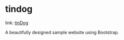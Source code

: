# tindog 

link: <a href="https://lutang123.github.io/tindog/">tinDog</a>

A beautifully designed sample website using Bootstrap.
